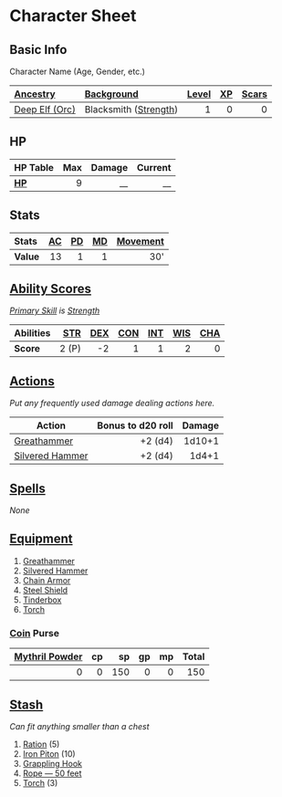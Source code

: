 # Character Sheet

## Basic Info

Character Name (Age, Gender, etc.)

| [Ancestry](../../Player%20Characters/Ancenstries/Ancestry.md)                                                     | [Background](../../Player%20Characters/Backgrounds/Background.md)                     | [Level](../../Player%20Characters/Derived%20Statistics/Level.md) | [XP](../../Player%20Characters/Derived%20Statistics/Experience%20Points.md) | [Scars](../../Player%20Characters/Derived%20Statistics/Scars.md) |
| :---------------------------------------------------------------------------------------------------------------- | :------------------------------------------------------------------------------------ | ---------------------------------------------------------------: | --------------------------------------------------------------------------: | ---------------------------------------------------------------: |
| [Deep Elf (Orc)](../../Player%20Characters/Ancenstries/The%20People%20of%20Mithrinia/Elves.md#Deep%20Elf%20(Orc)) | Blacksmith ([Strength](../../Player%20Characters/The%20Ability%20Scores/Strength.md)) |                                                                1 |                                                                           0 |                                                                0 |

## HP

| **HP Table**                                                             | Max | Damage | Current |
| :----------------------------------------------------------------------- | --: | -----: | ------: |
| **[HP](../../Player%20Characters/Derived%20Statistics/Hit%20Points.md)** |   9 |     __ |      __ |

## Stats

| Stats     | [AC](../../Player%20Characters/Derived%20Statistics/Armor%20Class.md) | [PD](../../Player%20Characters/Derived%20Statistics/Physical%20Defense.md) | [MD](../../Player%20Characters/Derived%20Statistics/Mental%20Defense.md) | [Movement](../../Game%20Procedures/Combat/Movement.md) |
| :-------- | --------------------------------------------------------------------: | -------------------------------------------------------------------------: | -----------------------------------------------------------------------: | -----------------------------------------------------: |
| **Value** |                                                                    13 |                                                                          1 |                                                                        1 |                                                    30' |

## [Ability Scores](../../Player%20Characters/The%20Ability%20Scores/Ability%20Scores.md)

*[Primary Skill](../../Player%20Characters/Backgrounds/Primary%20Skill.md) is [Strength](../../Player%20Characters/The%20Ability%20Scores/Strength.md)*

| Abilities | [STR](../../Player%20Characters/The%20Ability%20Scores/Strength.md) | [DEX](../../Player%20Characters/The%20Ability%20Scores/Dexterity.md) | [CON](../../Player%20Characters/The%20Ability%20Scores/Constitution.md) | [INT](../../Player%20Characters/The%20Ability%20Scores/Intelligence.md) | [WIS](../../Player%20Characters/The%20Ability%20Scores/Wisdom.md)<br> | [CHA](../../Player%20Characters/The%20Ability%20Scores/Charisma.md)<br> |
| :-------- | ------------------------------------------------------------------: | -------------------------------------------------------------------: | ----------------------------------------------------------------------: | ----------------------------------------------------------------------: | --------------------------------------------------------------------: | ----------------------------------------------------------------------: |
| **Score** |                                                               2 (P) |                                                                   -2 |                                                                       1 |                                                                       1 |                                                                     2 |                                                                       0 |

## [Actions](../../Game%20Procedures/Core%20Procedures/Action.md)

*Put any frequently used damage dealing actions here.*

| Action                                                                                         | Bonus to d20 roll | Damage |
| ---------------------------------------------------------------------------------------------- | ----------------: | -----: |
| [Greathammer](../../Items%20and%20Gear/Weapons/Melee%20Weapons/Large%20Simple%20Weapon.md)     |           +2 (d4) | 1d10+1 |
| [Silvered Hammer](../../Items%20and%20Gear/Weapons/Melee%20Weapons/Small%20Simple%20Weapon.md) |           +2 (d4) |  1d4+1 |

## [Spells](../../Magic/Spells.md)

*None*

## [Equipment](../../Player%20Characters/Derived%20Statistics/Equipment.md)

1. [Greathammer](../../Items%20and%20Gear/Weapons/Melee%20Weapons/Large%20Simple%20Weapon.md)
2. [Silvered Hammer](../../Items%20and%20Gear/Weapons/Melee%20Weapons/Small%20Simple%20Weapon.md)
3. [Chain Armor](../../Items%20and%20Gear/Armor/Mundane%20Armor/Chain%20Armor.md)
4. [Steel Shield](../../Items%20and%20Gear/Armor/Mundane%20Armor/Mundane%20Shield.md)
5. [Tinderbox](../../Items%20and%20Gear/Gear/10%20Coins/Tinderbox.md)
6. [Torch](../../Items%20and%20Gear/Gear/1%20Coin/Torch.md)

### [Coin](../Economy/Coins.md) Purse

| [Mythril Powder](../../Magic/Spellcasting/Mythril.md) |  cp |  sp |  gp |  mp | Total |
| ----------------------------------------------------: | --: | --: | --: | --: | ----: |
|                                                     0 |   0 | 150 |   0 |   0 |   150 |

## [Stash](../../Player%20Characters/Derived%20Statistics/Stash.md)

*Can fit anything smaller than a chest*

1. [Ration](../../Items%20and%20Gear/Gear/1%20Coin/Ration.md) (5)
2. [Iron Piton](../../Items%20and%20Gear/Gear/10%20Coins/Iron%20Piton.md) (10)
3. [Grappling Hook](../../Items%20and%20Gear/Gear/25%20Coins/Grappling%20Hook.md)
4. [Rope — 50 feet](../../Items%20and%20Gear/Gear/50%20Coins/Rope%20—%2050%20feet.md)
5. [Torch](../../Items%20and%20Gear/Gear/1%20Coin/Torch.md) (3)
